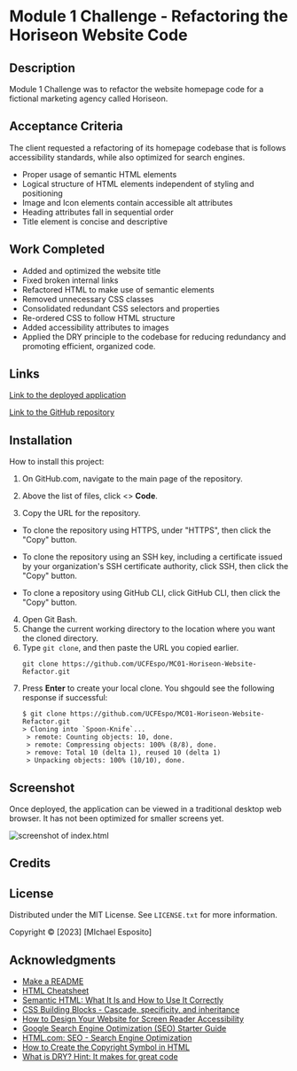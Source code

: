 # Module 1 Challenge - Refactoring the Horiseon Website Code

## Description
Module 1 Challenge was to refactor the website homepage code for a fictional marketing agency called Horiseon.
## Acceptance Criteria

The client requested a refactoring of its homepage codebase that is follows accessibility standards, while also optimized for search engines.
* Proper usage of semantic HTML elements
* Logical structure of HTML elements independent of styling and positioning
* Image and Icon elements contain accessible alt attributes
* Heading attributes fall in sequential order
* Title element is concise and descriptive


## Work Completed
* Added and optimized the website title
* Fixed broken internal links
* Refactored HTML to make use of semantic elements
* Removed unnecessary CSS classes
* Consolidated redundant CSS selectors and properties
* Re-ordered CSS to follow HTML structure
* Added accessibility attributes to images
* Applied the DRY principle to the codebase for reducing redundancy and promoting efficient, organized code.
## Links
[Link to the deployed application](https://github.com/UCFEspo/MC01-Horiseon-Website-Refactor.git)

[Link to the GitHub repository](https://github.com/UCFEspo/MC01-Horiseon-Website-Refactor.git)
## Installation

How to install this project:

1. On GitHub.com, navigate to the main page of the repository.

2. Above the list of files, click <> **Code**.

3. Copy the URL for the repository.

* To clone the repository using HTTPS, under "HTTPS", then click the "Copy" button.

* To clone the repository using an SSH key, including a certificate issued by your organization's SSH certificate authority, click SSH, then click the "Copy" button.

* To clone a repository using GitHub CLI, click GitHub CLI, then click the "Copy" button.

4. Open Git Bash.
5. Change the current working directory to the location where you want the cloned directory.
6. Type ```git clone```, and then paste the URL you copied earlier.
   ```
   git clone https://github.com/UCFEspo/MC01-Horiseon-Website-Refactor.git
   ```
7. Press **Enter** to create your local clone.
You shgould see the following response if successful:
   ```
   $ git clone https://github.com/UCFEspo/MC01-Horiseon-Website-Refactor.git
   > Cloning into `Spoon-Knife`...
    > remote: Counting objects: 10, done.
    > remote: Compressing objects: 100% (8/8), done.
    > remove: Total 10 (delta 1), reused 10 (delta 1)
    > Unpacking objects: 100% (10/10), done.
   ```
## Screenshot

Once deployed, the application can be viewed in a traditional desktop web browser. It has not been optimized for smaller screens yet.

![screenshot of index.html](./assets/images/01-html-css-git-homework-demo.png)
## Credits
## License
Distributed under the MIT License. See `LICENSE.txt` for more information.

Copyright &copy; [2023] [MIchael Esposito]
## Acknowledgments
* [Make a README](https://www.makeareadme.com/)
* [HTML Cheatsheet](https://coding-boot-camp.github.io/full-stack/html/html-cheatsheet)
* [Semantic HTML: What It Is and How to Use It Correctly](https://www.semrush.com/blog/semantic-html5-guide/)
* [CSS Building Blocks - Cascade, specificity, and inheritance](https://developer.mozilla.org/en-US/docs/Learn/CSS/Building_blocks/Cascade_and_inheritance)
* [How to Design Your Website for Screen Reader Accessibility](https://blog.hubspot.com/website/screen-reader-accessibility)
* [Google Search Engine Optimization (SEO) Starter Guide](https://developers.google.com/search/docs/fundamentals/seo-starter-guide)
* [HTML.com: SEO - Search Engine Optimization](https://html.com/seo/)
* [How to Create the Copyright Symbol in HTML](https://careerkarma.com/blog/html-copyright-symbol/#:~:text=The%20HTML%20copyright%20symbol%20is,How%20to%20Learn%20HTML%20guide.)
* [What is DRY? Hint: It makes for great code](https://docs.getdbt.com/terms/dry)